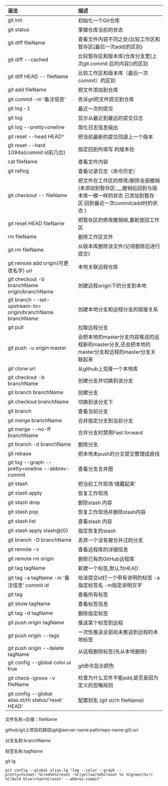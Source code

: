 | 语法 | 描述 |
| :--- | :--- |
| git init | 初始化一个Git仓库 |
| git status | 掌握仓库当前的状态 |
| git diff  fileName | 查看文件内容不同之处\(比较工作区和暂存区\[最后一次add\]的区别\) |
| git diff --cached | 比较暂存区和版本库\(仓库分支里\[上次git commit 后的内容\]\)的区别 |
| git diff HEAD -- fileName | 比较工作区和版本库（最后一次commit）的区别 |
| git add fileName | 把文件添加到仓库 |
| git commit -m '备注信息' | 告诉git把文件提交到仓库 |
| git log -1 | 最近一次的提交 |
| git log | 显示从最近到最远的提交日志 |
| git log --pretty=oneline | 简化日志信息输出 |
| git reset --head HEAD^ | 把当前最新的提交回退上一个版本 |
| git reset --hard  1094a\(commit id前几位\) | 指定回到所填写 的版本处 |
| cat fileName | 查看文件内容 |
| git reflog | 查看记录日志（命令历史） |
| git checkout  --  fileName | 把文件在工作区的修改/删除全部撤销\(未添加到暂存区:_,_撤销后回到与版本库一模一样的状态     已添加到暂存区:回到最近一次commit/add时的状态 \) |
| git reset HEAD fileName | 把暂存区的修改撤销掉,重新放回工作区 |
| rm fileName | 删除工作区文件 |
| git rm fileName | 从版本库删除该文件\(记得删除后进行提交\) |
| git remote add origin\(可更改名字\)  url | 本地关联远程仓库 |
| git checkout -b branchName origin/branchName | 创建远程origin下的分支到本地 |
| git branch --set-upstream-to= origin/branchName   branchName | 创建本地分支和远程分支的链接关系 |
| git pull | 拉取远程分支 |
| git push -u origin master | 会把本地的master分支内容推送的远程新的master分支,还会把本地的master分支和远程的master分支关联起来 |
| git clone url | 从github上克隆一个本地库 |
| git checkout -b  branchName | 创建分支并切换到该分支 |
| git branch branchName | 创建分支 |
| git checkout branchName | 切换到该分支下 |
| git branch | 查看当前分支 |
| git merge branchName | 合并指定分支到当前分支 |
| git merge --no-ff   branchName | 合并分支时禁用Fast forward |
| git branch -d branchName | 删除分支 |
| git rebase | 把本地未push的分叉提交整理成直线 |
| git log --graph --pretty=oneline --abbrev-commit | 查看分支合并图 |
| git stash | 把当前工作现场'储藏起来' |
| git stash apply | 恢复工作现场 |
| git stash drop | 删除stash 内容 |
| git stash pop | 恢复工作现场并删除stash内容 |
| git stash list | 查看stash 内容 |
| git stash apply stash@{0} | 指定恢复的stash |
| git branch -D branchName | 丢弃一个没有被合并过的分支 |
| git remote -v | 查看远程库的详细信息 |
| git remote rm origin | 删除已有的GitHub远程库 |
| git tag  tagName | 新建一个标签,默认为HEAD |
| git tag  -a  tagName  -m '备注信息'  commit id | 给该提交id打一个带有说明的标签 -a 指定标签名 -m指定说明文字 |
| git tag | 查看所有标签 |
| git show tagName | 查看标签信息 |
| git tag -d tagName | 删除指定标签 |
| git push origin tagName | 推送某个标签到远程 |
| git push origin --tags | 一次性推送全部尚未推送到远程的本地标签 |
| git push origin --delete tagName | 从远程删除标签\(先从本地删除\) |
| git config --global color.ui true | git命令显示颜色 |
| git check-ignore -v fileName | 检查为什么文件不能add,是否是因为定义的忽略规则 |
| git config --global alias.st/rh  status/'reset HEAD' | 配置别名 \(git st/rh fileName\) |

文件名称+后缀：fileName

github/git上项目的路径\(git@server-name:path/repo-name.git\):url

分支名称:branchName

标签名称:tagName

 git lg 

```
git config --global alias.lg "log --color --graph --pretty=format:'%Cred%h%Creset -%C(yellow)%d%Creset %s %Cgreen(%cr) %C(bold blue)<%an>%Creset' --abbrev-commit"
```



